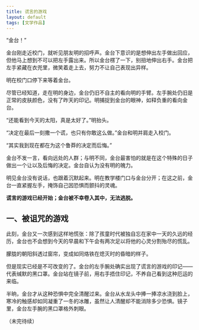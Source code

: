 ```yaml
---
title: 谎言的游戏
layout: default
tags: [文学作品]
---
```

“金台！”

金台刚走近校门，就听见朋友明的招呼声。金台下意识的是想伸出左手做出回应，但他马上想到不可以把左手露出来。所以金台楞了一下，别扭地伸出右手。金台把左手紧藏在衣兜里，微笑着走上去，努力不让自己表现出异样。

明在校门口停下来等着金台。

尽管已经知道，走在明的身边，金台仍旧不自主的看向明的手臂。左手腕处仍旧是正常的皮肤颜色，没有了昨天的印记。明捕捉到金台的眼神，如释负重的看向金台。

“还能看到今天的太阳，真是太好了。”明抬头。

“决定在最后一刻撒一个谎，也只有你敢这么做。”金台和明并肩走入校门。

“其实我到现在都在为这个鲁莽的决定而后悔。”

金台不发一言，看向远处的人群；与明不同，金台最害怕的就是在这个特殊的日子做出一个让以及后悔的决定。金台自认为没有明的魄力。

明见金台没有说话，也跟着沉默起来。明在教学楼门口与金台分开；在这之前，金台一直紧握左手，掩饰自己因恐惧而颤抖的灵魂。

**谎言的游戏已经开始；金台被不幸卷入其中，无法逃脱。**

## 一、被诅咒的游戏

此刻，金台又一次感到这样地慌张：除了孩童时代被独自忘在家中一天的久远的经历，金台也不会想到今天的早晨和下午会有两次足以将他的心灵分割殆尽的慌乱。

朦胧的朝阳斜透过窗帘，变成如同烙铁在熄灭时的昏暗的样子。

但是现实已经是不可改变的了。金台的左手腕处确实出现了谎言的游戏的印记——代表缄默的黑口罩。金台站在镜子前，用右手捂住印记，不养自己看到这种厄运的来临。

半晌，金台才从这种恐惧中完全清醒过来。金台从水龙头中捧一捧凉水浇到脸上，寒冷的触感却如同凝重了一冬的冰雕，虽然让人清醒却不能消除多少恐惧。镜子里，金台左手腕的黑口罩格外刺眼。

（未完待续）